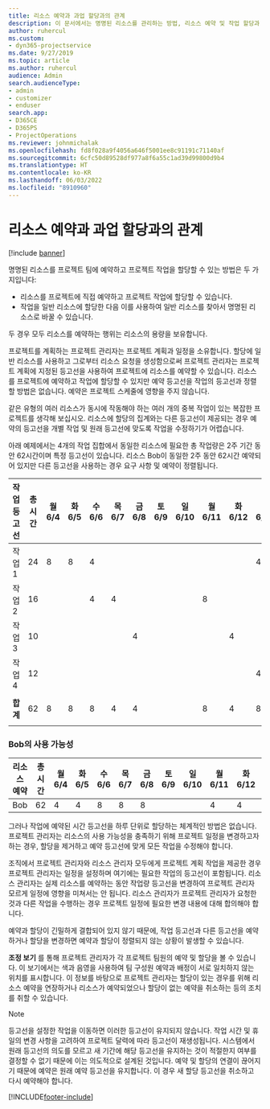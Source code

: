 ```yaml
---
title: 리소스 예약과 과업 할당과의 관계
description: 이 문서에서는 명명된 리소스를 관리하는 방법, 리소스 예약 및 작업 할당과 서로와의 관계에 대한 정보를 제공합니다.
author: ruhercul
ms.custom:
- dyn365-projectservice
ms.date: 9/27/2019
ms.topic: article
ms.author: ruhercul
audience: Admin
search.audienceType:
- admin
- customizer
- enduser
search.app:
- D365CE
- D365PS
- ProjectOperations
ms.reviewer: johnmichalak
ms.openlocfilehash: fd8f028a9f4056a646f5001ee8c91191c71140af
ms.sourcegitcommit: 6cfc50d89528df977a8f6a55c1ad39d99800d9b4
ms.translationtype: HT
ms.contentlocale: ko-KR
ms.lasthandoff: 06/03/2022
ms.locfileid: "8910960"
---
```

# <a name="resource-bookings-and-how-they-relate-to-task-assignments"></a>리소스 예약과 과업 할당과의 관계

[!include [banner](../includes/psa-now-project-operations.md)]

명명된 리소스를 프로젝트 팀에 예약하고 프로젝트 작업을 할당할 수 있는 방법은 두 가지입니다:

- 리소스를 프로젝트에 직접 예약하고 프로젝트 작업에 할당할 수 있습니다.
- 작업을 일반 리소스에 할당한 다음 이를 사용하여 일반 리소스를 찾아서 명명된 리소스로 바꿀 수 있습니다. 

두 경우 모두 리소스를 예약하는 행위는 리소스의 용량을 보유합니다.

프로젝트를 계획하는 프로젝트 관리자는 프로젝트 계획과 일정을 소유합니다. 할당에 일반 리소스를 사용하고 그로부터 리소스 요청을 생성함으로써 프로젝트 관리자는 프로젝트 계획에 지정된 등고선을 사용하여 프로젝트에 리소스를 예약할 수 있습니다. 리소스를 프로젝트에 예약하고 작업에 할당할 수 있지만 예약 등고선을 작업의 등고선과 정렬할 방법은 없습니다. 예약은 프로젝트 스케줄에 영향을 주지 않습니다.

같은 유형의 여러 리소스가 동시에 작동해야 하는 여러 개의 중복 작업이 있는 복잡한 프로젝트를 생각해 보십시오. 리소스에 할당의 집계와는 다른 등고선이 제공되는 경우 예약의 등고선을 개별 작업 및 원래 등고선에 맞도록 작업을 수정하기가 어렵습니다.

아래 예제에서는 4개의 작업 집합에서 동일한 리소스에 필요한 총 작업량은 2주 기간 동안 62시간이며 특정 등고선이 있습니다. 리소스 Bob이 동일한 2주 동안 62시간 예약되어 있지만 다른 등고선을 사용하는 경우 요구 사항 및 예약이 정렬됩니다.

| **작업 등고선**    | **총 시간** | 월 6/4 | 화 6/5 | 수 6/6 | 목 6/7 | 금 6/8 | 토 6/9 | 일 6/10 | 월 6/11 | 화 6/12 | 수 6/13 | 목 6/14 | 금 6/15 |
|----------------------|-----------------|--------|--------|--------|--------|--------|--------|---------|---------|---------|---------|---------|---------|
| 작업 1               | 24              | 8      | 8      | 4      |        |        |        |         |         |         | 4       |         |         |
| 작업 2               | 16              |        |        | 4      | 4      |        |        |         | 8       |         |         |         |         |
| 작업 3               | 10              |        |        |        |        | 4      |        |         |         | 4       |         | 2       |         |
| 작업 4               | 12              |        |        |        |        |        |        |         |         |         | 4       |         | 8       |
|                      |                 |        |        |        |        |        |        |         |         |         |         |         |         |
| **합계**           | 62              | 8      | 8      | 8      | 4      | 4      |        |         | 8       | 4       | 8       | 2       | 8       |
|                      |                 |        |        |        |        |        |        |         |         |         |         |

### <a name="bobs-availability"></a>Bob의 사용 가능성
| **리소스   예약** | **총 시간** | 월 6/4 | 화 6/5 | 수 6/6 | 목 6/7 | 금 6/8 | 토 6/9 | 일 6/10 | 월 6/11 | 화 6/12 | 수 6/13 | 목 6/14 | 금 6/15 |
|------------------------|-----------------|--------|--------|--------|--------|--------|--------|---------|---------|---------|---------|---------|---------|
| Bob                    | 62              | 4      | 4      | 8      | 8      | 8      |        |         | 4       | 4       | 8       | 8       | 6       |

그러나 작업에 예약된 시간 등고선을 하루 단위로 할당하는 체계적인 방법은 없습니다. 프로젝트 관리자는 리소스의 사용 가능성을 충족하기 위해 프로젝트 일정을 변경하고자 하는 경우, 할당을 제거하고 예약 등고선에 맞게 모든 작업을 수정해야 합니다.

조직에서 프로젝트 관리자와 리소스 관리자 모두에게 프로젝트 계획 작업을 제공한 경우 프로젝트 관리자는 일정을 설정하며 여기에는 필요한 작업의 등고선이 포함됩니다. 리소스 관리자는 실제 리소스를 예약하는 동안 작업량 등고선을 변경하여 프로젝트 관리자 모르게 일정에 영향을 미쳐서는 안 됩니다. 리소스 관리자가 프로젝트 관리자가 요청한 것과 다른 작업을 수행하는 경우 프로젝트 일정에 필요한 변경 내용에 대해 합의해야 합니다.

예약과 할당이 긴밀하게 결합되어 있지 않기 때문에, 작업 등고선과 다른 등고선을 예약하거나 할당을 변경하면 예약과 할당이 정렬되지 않는 상황이 발생할 수 있습니다.

**조정 보기** 를 통해 프로젝트 관리자가 각 프로젝트 팀원의 예약 및 할당을 볼 수 있습니다. 이 보기에서는 색과 음영을 사용하여 팀 구성원 예약과 배정이 서로 일치하지 않는 위치를 표시합니다. 이 정보를 바탕으로 프로젝트 관리자는 할당이 있는 경우를 위해 리소스 예약을 연장하거나 리소스가 예약되었으나 할당이 없는 예약을 취소하는 등의 조치를 취할 수 있습니다.

> [!NOTE]
> 등고선을 설정한 작업을 이동하면 이러한 등고선이 유지되지 않습니다. 작업 시간 및 휴일의 변경 사항을 고려하여 프로젝트 달력에 따라 등고선이 재생성됩니다. 시스템에서 원래 등고선의 의도를 모르고 새 기간에 해당 등고선을 유지하는 것이 적절한지 여부를 결정할 수 없기 때문에 이는 의도적으로 설계된 것입니다. 예약 및 할당의 연결이 끊어지기 때문에 예약은 원래 예약 등고선을 유지합니다. 이 경우 새 할당 등고선을 취소하고 다시 예약해야 합니다.



[!INCLUDE[footer-include](../includes/footer-banner.md)]
